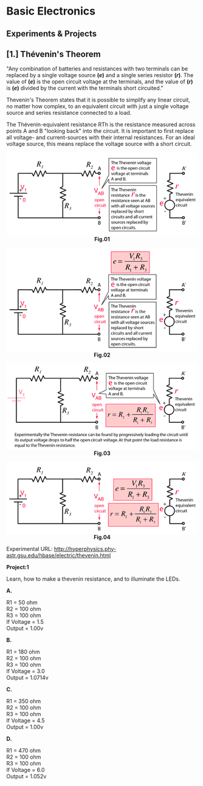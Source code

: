 # Basic Electronics

## Experiments & Projects

## [1.] Thévenin's Theorem
"Any combination of batteries and resistances with two terminals can be replaced by a single voltage source <b>(<i>e</i>)</b> and a single series resistor <b>(<i>r</i>)</b>. The value of <b>(<i>e</i>)</b> is the open circuit voltage at the terminals, and the value of <b>(<i>r</i>)</b> is <b>(<i>e</i>)</b> divided by the current with the terminals short circuited."

Thevenin's Theorem states that it is possible to simplify any linear circuit, no matter how complex, to an equivalent circuit with just a single voltage source and series resistance connected to a load.

The Thévenin-equivalent resistance RTh is the resistance measured across points A and B "looking back" into the circuit. It is important to first replace all voltage- and current-sources with their internal resistances. For an ideal voltage source, this means replace the voltage source with a short circuit.

<p align="center"><img src="thevenin.01.png" align="center" alt="theorem"/></br><b>Fig.01</b></p>

<p align="center"><img src="thevenin.02.png" align="center" alt="theorem"/></br><b>Fig.02</b></p>

<p align="center"><img src="thevenin.03.png" align="center" alt="theorem"/></br><b>Fig.03</b></p>

<p align="center"><img src="thevenin.04.png" align="center" alt="theorem"/></br><b>Fig.04</b></p>

Experimental URL: http://hyperphysics.phy-astr.gsu.edu/hbase/electric/thevenin.html

<b>Project:1</b>

Learn, how to make a thevenin resistance, and to illuminate the LEDs.

<b>A.</b>

R1 = 50 ohm</br>
R2 = 100 ohm</br>
R3 = 100 ohm</br>
If Voltage = 1.5</br>
Output = 1.00v

<b>B.</b>

R1 = 180 ohm</br>
R2 = 100 ohm</br>
R3 = 100 ohm</br>
If Voltage = 3.0</br>
Output = 1.0714v

<b>C.</b>

R1 = 350 ohm</br>
R2 = 100 ohm</br>
R3 = 100 ohm</br>
If Voltage = 4.5</br>
Output = 1.00v

<b>D.</b>

R1 = 470 ohm</br>
R2 = 100 ohm</br>
R3 = 100 ohm</br>
If Voltage = 6.0</br>
Output = 1.052v
